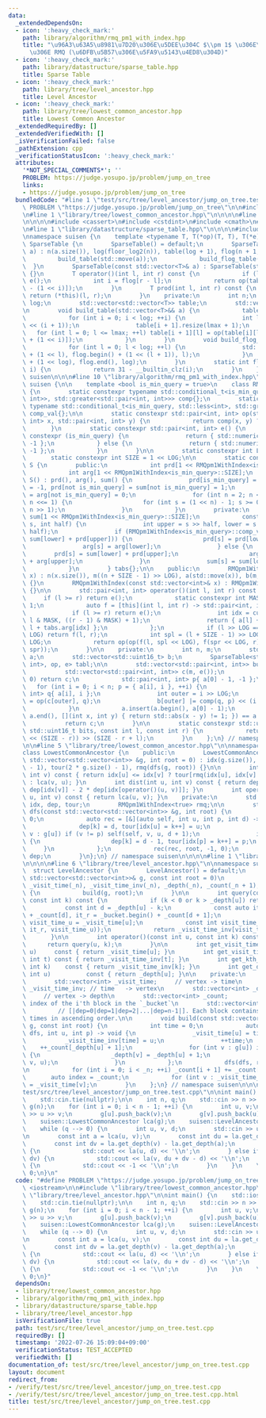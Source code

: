 ```yaml
---
data:
  _extendedDependsOn:
  - icon: ':heavy_check_mark:'
    path: library/algorithm/rmq_pm1_with_index.hpp
    title: "\u96A3\u63A5\u8981\u7D20\u306E\u5DEE\u304C $\\pm 1$ \u306E\u5834\u5408\
      \u306E RMQ (\u6DFB\u5B57\u306E\u5FA9\u5143\u4ED8\u304D)"
  - icon: ':heavy_check_mark:'
    path: library/datastructure/sparse_table.hpp
    title: Sparse Table
  - icon: ':heavy_check_mark:'
    path: library/tree/level_ancestor.hpp
    title: Level Ancestor
  - icon: ':heavy_check_mark:'
    path: library/tree/lowest_common_ancestor.hpp
    title: Lowest Common Ancestor
  _extendedRequiredBy: []
  _extendedVerifiedWith: []
  _isVerificationFailed: false
  _pathExtension: cpp
  _verificationStatusIcon: ':heavy_check_mark:'
  attributes:
    '*NOT_SPECIAL_COMMENTS*': ''
    PROBLEM: https://judge.yosupo.jp/problem/jump_on_tree
    links:
    - https://judge.yosupo.jp/problem/jump_on_tree
  bundledCode: "#line 1 \"test/src/tree/level_ancestor/jump_on_tree.test.cpp\"\n#define\
    \ PROBLEM \"https://judge.yosupo.jp/problem/jump_on_tree\"\n\n#include <iostream>\n\
    \n#line 1 \"library/tree/lowest_common_ancestor.hpp\"\n\n\n\n#line 1 \"library/algorithm/rmq_pm1_with_index.hpp\"\
    \n\n\n\n#include <cassert>\n#include <cstdint>\n#include <cmath>\n#include <algorithm>\n\
    \n#line 1 \"library/datastructure/sparse_table.hpp\"\n\n\n\n#include <vector>\n\
    \nnamespace suisen {\n    template <typename T, T(*op)(T, T), T(*e)()>\n    struct\
    \ SparseTable {\n        SparseTable() = default;\n        SparseTable(std::vector<T>&&\
    \ a) : n(a.size()), log(floor_log2(n)), table(log + 1), flog(n + 1, 0) {\n   \
    \         build_table(std::move(a));\n            build_flog_table();\n      \
    \  }\n        SparseTable(const std::vector<T>& a) : SparseTable(std::vector<T>(a))\
    \ {}\n        T operator()(int l, int r) const {\n            if (l >= r) return\
    \ e();\n            int i = flog[r - l];\n            return op(table[i][l], table[i][r\
    \ - (1 << i)]);\n        }\n        T prod(int l, int r) const {\n           \
    \ return (*this)(l, r);\n        }\n    private:\n        int n;\n        int\
    \ log;\n        std::vector<std::vector<T>> table;\n        std::vector<int> flog;\n\
    \n        void build_table(std::vector<T>&& a) {\n            table[0] = std::move(a);\n\
    \            for (int i = 0; i < log; ++i) {\n                int lmax = n - (1\
    \ << (i + 1));\n                table[i + 1].resize(lmax + 1);\n             \
    \   for (int l = 0; l <= lmax; ++l) table[i + 1][l] = op(table[i][l], table[i][l\
    \ + (1 << i)]);\n            }\n        }\n        void build_flog_table() {\n\
    \            for (int l = 0; l < log; ++l) {\n                std::fill(flog.begin()\
    \ + (1 << l), flog.begin() + (1 << (l + 1)), l);\n            }\n            std::fill(flog.begin()\
    \ + (1 << log), flog.end(), log);\n        }\n        static int floor_log2(int\
    \ i) {\n            return 31 - __builtin_clz(i);\n        }\n    };\n} // namespace\
    \ suisen\n\n\n#line 10 \"library/algorithm/rmq_pm1_with_index.hpp\"\n\nnamespace\
    \ suisen {\n\n    template <bool is_min_query = true>\n    class RMQpm1WithIndex\
    \ {\n        static constexpr typename std::conditional_t<is_min_query, std::less<std::pair<int,\
    \ int>>, std::greater<std::pair<int, int>>> comp{};\n        static constexpr\
    \ typename std::conditional_t<is_min_query, std::less<int>, std::greater<int>>\
    \ comp_val{};\n\n        static constexpr std::pair<int, int> op(std::pair<int,\
    \ int> x, std::pair<int, int> y) {\n            return comp(x, y) ? x : y;\n \
    \       }\n        static constexpr std::pair<int, int> e() {\n            if\
    \ constexpr (is_min_query) {\n                return { std::numeric_limits<int>::max(),\
    \ -1 };\n            } else {\n                return { std::numeric_limits<int>::min(),\
    \ -1 };\n            }\n        }\n\n        static constexpr int LOG = 4;\n \
    \       static constexpr int SIZE = 1 << LOG;\n\n        static constexpr class\
    \ S {\n        public:\n            int prd[1 << RMQpm1WithIndex<is_min_query>::SIZE];\n\
    \            int arg[1 << RMQpm1WithIndex<is_min_query>::SIZE];\n            constexpr\
    \ S() : prd(), arg(), sum() {\n                prd[is_min_query] = sum[is_min_query]\
    \ = -1, prd[not is_min_query] = sum[not is_min_query] = 1;\n                arg[is_min_query]\
    \ = arg[not is_min_query] = 0;\n                for (int n = 2; n <= RMQpm1WithIndex<is_min_query>::SIZE;\
    \ n <<= 1) {\n                    for (int s = (1 << n) - 1; s >= 0; --s) merge(s,\
    \ n >> 1);\n                }\n            }\n        private:\n            int\
    \ sum[1 << RMQpm1WithIndex<is_min_query>::SIZE];\n            constexpr void merge(int\
    \ s, int half) {\n                int upper = s >> half, lower = s ^ (upper <<\
    \ half);\n                if (RMQpm1WithIndex<is_min_query>::comp_val(prd[lower],\
    \ sum[lower] + prd[upper])) {\n                    prd[s] = prd[lower];\n    \
    \                arg[s] = arg[lower];\n                } else {\n            \
    \        prd[s] = sum[lower] + prd[upper];\n                    arg[s] = half\
    \ + arg[upper];\n                }\n                sum[s] = sum[lower] + sum[upper];\n\
    \            }\n        } tabs{};\n\n    public:\n        RMQpm1WithIndex(std::vector<int>&&\
    \ x) : n(x.size()), m((n + SIZE - 1) >> LOG), a(std::move(x)), b(m, 0), tabl(build())\
    \ {}\n        RMQpm1WithIndex(const std::vector<int>& x) : RMQpm1WithIndex(std::vector<int>(x))\
    \ {}\n\n        std::pair<int, int> operator()(int l, int r) const {\n       \
    \     if (l >= r) return e();\n            static constexpr int MASK = SIZE -\
    \ 1;\n            auto f = [this](int l, int r) -> std::pair<int, int> {\n   \
    \             if (l >= r) return e();\n                int idx = cut(b[l >> LOG],\
    \ l & MASK, ((r - 1) & MASK) + 1);\n                return { a[l] + tabs.prd[idx],\
    \ l + tabs.arg[idx] };\n            };\n            if (l >> LOG == (r - 1) >>\
    \ LOG) return f(l, r);\n            int spl = (l + SIZE - 1) >> LOG, spr = r >>\
    \ LOG;\n            return op(op(f(l, spl << LOG), f(spr << LOG, r)), tabl(spl,\
    \ spr));\n        }\n\n    private:\n        int n, m;\n        std::vector<int>\
    \ a;\n        std::vector<std::uint16_t> b;\n        SparseTable<std::pair<int,\
    \ int>, op, e> tabl;\n\n        std::vector<std::pair<int, int>> build() {\n \
    \           std::vector<std::pair<int, int>> c(m, e());\n            if (n ==\
    \ 0) return c;\n            std::pair<int, int> p{ a[0] - 1, -1 };\n         \
    \   for (int i = 0; i < n; p = { a[i], i }, ++i) {\n                std::pair<int,\
    \ int> q{ a[i], i };\n                int outer = i >> LOG;\n                c[outer]\
    \ = op(c[outer], q);\n                b[outer] |= comp(q, p) << (i & (SIZE - 1));\n\
    \            }\n            a.insert(a.begin(), a[0] - 1);\n            assert(std::adjacent_find(a.begin(),\
    \ a.end(), [](int x, int y) { return std::abs(x - y) != 1; }) == a.end());\n \
    \           return c;\n        }\n\n        static constexpr std::uint16_t cut(const\
    \ std::uint16_t bits, const int l, const int r) {\n            return std::uint16_t(bits\
    \ << (SIZE - r)) >> (SIZE - r + l);\n        }\n    };\n} // namespace suisen\n\
    \n\n#line 5 \"library/tree/lowest_common_ancestor.hpp\"\n\nnamespace suisen {\n\
    class LowestCommonAncestor {\n    public:\n        LowestCommonAncestor(const\
    \ std::vector<std::vector<int>> &g, int root = 0) : idx(g.size()), dep(2 * g.size()\
    \ - 1), tour(2 * g.size() - 1), rmq(dfs(g, root)) {}\n\n        int lca(int u,\
    \ int v) const { return idx[u] <= idx[v] ? tour[rmq(idx[u], idx[v] + 1).second]\
    \ : lca(v, u); }\n        int dist(int u, int v) const { return dep[idx[u]] +\
    \ dep[idx[v]] - 2 * dep[idx[operator()(u, v)]]; }\n        int operator()(int\
    \ u, int v) const { return lca(u, v); }\n    private:\n        std::vector<int>\
    \ idx, dep, tour;\n        RMQpm1WithIndex<true> rmq;\n\n        std::vector<int>&\
    \ dfs(const std::vector<std::vector<int>> &g, int root) {\n            int k =\
    \ 0;\n            auto rec = [&](auto self, int u, int p, int d) -> void {\n \
    \               dep[k] = d, tour[idx[u] = k++] = u;\n                for (int\
    \ v : g[u]) if (v != p) self(self, v, u, d + 1);\n                if (p >= 0)\
    \ {\n                    dep[k] = d - 1, tour[idx[p] = k++] = p;\n           \
    \     }\n            };\n            rec(rec, root, -1, 0);\n            return\
    \ dep;\n        }\n};\n} // namespace suisen\n\n\n\n#line 1 \"library/tree/level_ancestor.hpp\"\
    \n\n\n\n#line 6 \"library/tree/level_ancestor.hpp\"\n\nnamespace suisen {\n  \
    \  struct LevelAncestor {\n        LevelAncestor() = default;\n        LevelAncestor(const\
    \ std::vector<std::vector<int>>& g, const int root = 0)\n            : _n(g.size()),\
    \ _visit_time(_n), _visit_time_inv(_n), _depth(_n), _count(_n + 1), _bucket(_n)\
    \ {\n            build(g, root);\n        }\n\n        int query(const int u,\
    \ const int k) const {\n            if (k < 0 or k > _depth[u]) return -1;\n \
    \           const int d = _depth[u] - k;\n            const auto it_l = _bucket.begin()\
    \ + _count[d], it_r = _bucket.begin() + _count[d + 1];\n            const int\
    \ visit_time_u = _visit_time[u];\n            const int visit_time_v = *std::prev(std::upper_bound(it_l,\
    \ it_r, visit_time_u));\n            return _visit_time_inv[visit_time_v];\n \
    \       }\n\n        int operator()(const int u, const int k) const {\n      \
    \      return query(u, k);\n        }\n\n        int get_visit_time(const int\
    \ u)     const { return _visit_time[u]; }\n        int get_visit_time_inv(const\
    \ int t) const { return _visit_time_inv[t]; }\n        int get_kth_visited(const\
    \ int k)    const { return _visit_time_inv[k]; }\n        int get_depth(const\
    \ int u)          const { return _depth[u]; }\n\n    private:\n        int _n;\n\
    \        std::vector<int> _visit_time;     // vertex -> time\n        std::vector<int>\
    \ _visit_time_inv; // time   -> vertex\n        std::vector<int> _depth;     \
    \     // vertex -> depth\n        std::vector<int> _count;          // the leftmost\
    \ index of the i'th block in the `_bucket`\n        std::vector<int> _bucket;\
    \         // [|dep=0|dep=1|dep=2|...|dep=n-1|]. Each block contains the visited\
    \ times in ascending order.\n\n        void build(const std::vector<std::vector<int>>&\
    \ g, const int root) {\n            int time = 0;\n            auto dfs = [&](auto\
    \ dfs, int u, int p) -> void {\n                _visit_time[u] = time;\n     \
    \           _visit_time_inv[time] = u;\n                ++time;\n            \
    \    ++_count[_depth[u] + 1];\n                for (int v : g[u]) if (v != p)\
    \ {\n                    _depth[v] = _depth[u] + 1;\n                    dfs(dfs,\
    \ v, u);\n                }\n            };\n            dfs(dfs, root, -1);\n\
    \n            for (int i = 0; i < _n; ++i) _count[i + 1] += _count[i];\n     \
    \       auto index = _count;\n            for (int v : _visit_time_inv) _bucket[index[_depth[v]]++]\
    \ = _visit_time[v];\n        }\n    };\n} // namespace suisen\n\n\n\n#line 7 \"\
    test/src/tree/level_ancestor/jump_on_tree.test.cpp\"\n\nint main() {\n    std::ios::sync_with_stdio(false);\n\
    \    std::cin.tie(nullptr);\n\n    int n, q;\n    std::cin >> n >> q;\n\n    std::vector<std::vector<int>>\
    \ g(n);\n    for (int i = 0; i < n - 1; ++i) {\n        int u, v;\n        std::cin\
    \ >> u >> v;\n        g[u].push_back(v);\n        g[v].push_back(u);\n    }\n\n\
    \    suisen::LowestCommonAncestor lca(g);\n    suisen::LevelAncestor la(g);\n\n\
    \    while (q --> 0) {\n        int u, v, d;\n        std::cin >> u >> v >> d;\n\
    \n        const int a = lca(u, v);\n        const int du = la.get_depth(u) - la.get_depth(a);\n\
    \        const int dv = la.get_depth(v) - la.get_depth(a);\n        if (d <= du)\
    \ {\n            std::cout << la(u, d) << '\\n';\n        } else if (d <= du +\
    \ dv) {\n            std::cout << la(v, du + dv - d) << '\\n';\n        } else\
    \ {\n            std::cout << -1 << '\\n';\n        }\n    }\n    \n    return\
    \ 0;\n}\n"
  code: "#define PROBLEM \"https://judge.yosupo.jp/problem/jump_on_tree\"\n\n#include\
    \ <iostream>\n\n#include \"library/tree/lowest_common_ancestor.hpp\"\n#include\
    \ \"library/tree/level_ancestor.hpp\"\n\nint main() {\n    std::ios::sync_with_stdio(false);\n\
    \    std::cin.tie(nullptr);\n\n    int n, q;\n    std::cin >> n >> q;\n\n    std::vector<std::vector<int>>\
    \ g(n);\n    for (int i = 0; i < n - 1; ++i) {\n        int u, v;\n        std::cin\
    \ >> u >> v;\n        g[u].push_back(v);\n        g[v].push_back(u);\n    }\n\n\
    \    suisen::LowestCommonAncestor lca(g);\n    suisen::LevelAncestor la(g);\n\n\
    \    while (q --> 0) {\n        int u, v, d;\n        std::cin >> u >> v >> d;\n\
    \n        const int a = lca(u, v);\n        const int du = la.get_depth(u) - la.get_depth(a);\n\
    \        const int dv = la.get_depth(v) - la.get_depth(a);\n        if (d <= du)\
    \ {\n            std::cout << la(u, d) << '\\n';\n        } else if (d <= du +\
    \ dv) {\n            std::cout << la(v, du + dv - d) << '\\n';\n        } else\
    \ {\n            std::cout << -1 << '\\n';\n        }\n    }\n    \n    return\
    \ 0;\n}"
  dependsOn:
  - library/tree/lowest_common_ancestor.hpp
  - library/algorithm/rmq_pm1_with_index.hpp
  - library/datastructure/sparse_table.hpp
  - library/tree/level_ancestor.hpp
  isVerificationFile: true
  path: test/src/tree/level_ancestor/jump_on_tree.test.cpp
  requiredBy: []
  timestamp: '2022-07-26 15:09:04+09:00'
  verificationStatus: TEST_ACCEPTED
  verifiedWith: []
documentation_of: test/src/tree/level_ancestor/jump_on_tree.test.cpp
layout: document
redirect_from:
- /verify/test/src/tree/level_ancestor/jump_on_tree.test.cpp
- /verify/test/src/tree/level_ancestor/jump_on_tree.test.cpp.html
title: test/src/tree/level_ancestor/jump_on_tree.test.cpp
---
```

